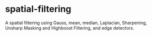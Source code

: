 # spatial-filtering
A spatial filtering using Gauss, mean, median, Laplacian, Sharpening, Unsharp Masking and Highboost Filtering, and edge detectors.
